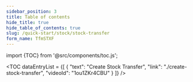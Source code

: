 ```yaml
---
sidebar_position: 3
title: Table of contents
hide_title: true
hide_table_of_contents: true
slug: /quick-start/stock/stock-transfer
form_name: TfmSTXF
---
```


import {TOC} from '@src/components/toc.js';

<TOC
dataEntryList = {[
{
  "text": "Create Stock Transfer",
  "link": "./create-stock-transfer",
  "videoId": "1ou1ZKr4CBU"
}
]}
/>
